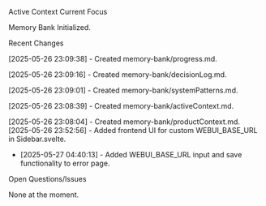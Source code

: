 Active Context
Current Focus

Memory Bank Initialized.

Recent Changes

[2025-05-26 23:09:38] - Created memory-bank/progress.md.

[2025-05-26 23:09:16] - Created memory-bank/decisionLog.md.

[2025-05-26 23:09:01] - Created memory-bank/systemPatterns.md.

[2025-05-26 23:08:39] - Created memory-bank/activeContext.md.

[2025-05-26 23:08:04] - Created memory-bank/productContext.md.
[2025-05-26 23:52:56] - Added frontend UI for custom WEBUI_BASE_URL in Sidebar.svelte.
* [2025-05-27 04:40:13] - Added WEBUI_BASE_URL input and save functionality to error page.

Open Questions/Issues

None at the moment.